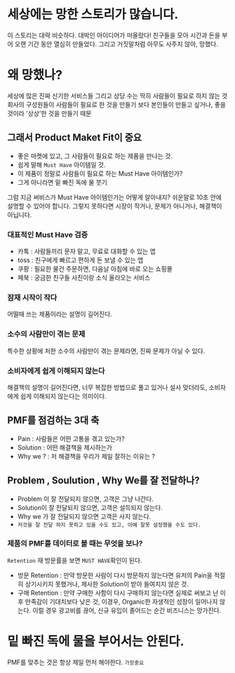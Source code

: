 
# 세상에는 망한 스토리가 많습니다. 
이 스토리는 대략 비슷하다. 
대박인 아이디어가 떠올랐다! 친구들을 모아 시간과 돈을 부어 오랜 기간 동안 열심히 만들었다. 
그리고 거짓말처럼 아무도 사주지 않아, 망했다.

# 왜 망했나? 
세상에 많은 진짜 신기한 서비스들 그리고 상당 수는 딱히 사람들이 필요로 하지 않는 것 회사의 구성원들이 사람들이 필요로 한 것을 만들기 보다 본인들이 만들고 싶거나, 좋을 것이라 '상상'한 것을 만들기 때문 

## 그래서 Product Maket Fit이 중요 
 - 좋은 마켓에 있고, 그 사람들이 필요로 하는 제품을 만나는 것. 
 - 쉽게 말해 `Must Have` 아이템일 것. 
 - 이 제품이 정말로 사람들이 필요로 하는 Must Have 아이템인가? 
 - 그게 아니라면 밑 빠진 독에 물 붓기 


그럼 지금 써비스가 Must Have 아이템인가는 어떻게 알아내지? 
쉬운말로 10초 안에 설명할 수 있어야 합니다. 
그렇지 못하다면 시장이 작거나, 문제가 아니거나, 해결책이 아닙니다. 

### 대표적인 Must Have 검증 
- 카톡 : 사람들끼리 문자 말고, 무료로 대화할 수 있는 앱 
- toss : 친구에게 빠르고 편하게 돈 보낼 수 있는 앱 
- 쿠팡 : 필요한 물건 주문하면, 다음날 아침에 바로 오는 쇼핑몰 
- 페북 : 궁금한 친구들 사진이랑 소식 올라오는 서비스 

### 잠재 시작이 작다 
어떨때 쓰는 제품이라는 설명이 길어진다. 

### 소수의 사람만이 겪는 문제 
특수한 상황에 처한 소수의 사람만이 겪는 문제라면, 진짜 문제가 아닐 수 있다. 

### 소비자에게 쉽게 이해되지 않는다 
해결책의 설명이 길어진다면, 너무 복잡한 방법으로 풀고 있거나 설사 맞더라도, 소비자에게 쉽게 이해되지 않는다는 의미이다.

## PMF를 점검하는 3대 축 
 - Pain : 사람들은 어떤 고통을 겪고 있는가? 
 - Solution : 어떤 해결책을 제시하는가
 - Why we ? : 저 해결책을 우리가 제일 잘하는 이유는 ? 

## Problem , Soulution , Why We를 잘 전달하나? 
- Problem 이 잘 전달되지 않으면, 고객은 그냥 나간다. 
- Solution이 잘 전달되지 않으면, 고객은 설득되지 않는다. 
- Why we 가 잘 전달되지 않으면 고객은 사지 않는다. 
- `저것을 잘 전달 하지 못하고 있을 수도 있고, 아예 잘못 설정했을 수도 있다.`

### 제품의 PMF를 데이터로 볼 때는 무엇을 보나? 
`Retention` 재 방문률을 보면 `MUST HAVE`확인이 된다. 
 - 방문 Retention : 만약 방문한 사람이 다시 방문하지 않는다면 유저의 Pain을 적절히 상기시키지 못했거나, 제사한 Solution이 받아 들여지지 않은 것. 
 - 구매 Retention : 만약 구매한 사함이 다시 구매하지 않는다면 실제로 써보고 난 이후 만족감이 기대치보다 낮은 것, 이경우, Organic한 자생적인 성장이 일어나지 않는다. 이럴 경우 광고비를 끊어, 신규 유입이 졸어드는 순간 비즈니스는 망가진다. 


# 밑 빠진 독에 물을 부어서는 안된다. 
PMF를 맞추는 것은 항상 제일 먼저 해야한다. ``가장중요``
